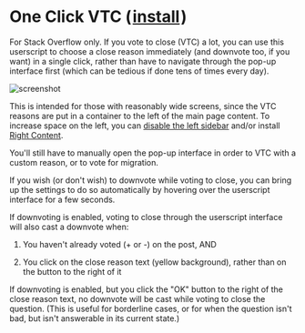 # One Click VTC (&#8202;[install](https://github.com/CertainPerformance/Stack-Exchange-Userscripts/raw/master/One-Click-VTC/dist/StackOneClickVTC.user.js)&#8202;)

For Stack Overflow only. If you vote to close (VTC) a lot, you can use this userscript to choose a close reason immediately (and downvote too, if you want) in a single click, rather than have to navigate through the pop-up interface first (which can be tedious if done tens of times every day).

![screenshot](https://raw.githubusercontent.com/CertainPerformance/Stack-Exchange-Userscripts/master/One-Click-VTC/userscript-screenshot.png)

This is intended for those with reasonably wide screens, since the VTC reasons are put in a container to the left of the main page content. To increase space on the left, you can [disable the left sidebar](https://stackoverflow.com/users/preferences/) and/or install [Right Content](https://github.com/CertainPerformance/Stack-Exchange-Userscripts/tree/master/Right-Content).

You'll still have to manually open the pop-up interface in order to VTC with a custom reason, or to vote for migration.

If you wish (or don't wish) to downvote while voting to close, you can bring up the settings to do so automatically by hovering over the userscript interface for a few seconds.

If downvoting is enabled, voting to close through the userscript interface will also cast a downvote when:

1. You haven't already voted (+ or -) on the post, AND

2. You click on the close reason text (yellow background), rather than on the button to the right of it
 
If downvoting is enabled, but you click the "OK" button to the right of the close reason text, no downvote will be cast while voting to close the question. (This is useful for borderline cases, or for when the question isn't bad, but isn't answerable in its current state.)
